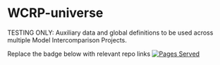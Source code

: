 # WCRP-universe
TESTING ONLY: Auxiliary data and global definitions to be used across multiple Model Intercomparison Projects. 

Replace the badge below with relevant repo links
[![Pages Served](https://github.com/WCRP-CMIP/WCRP-universe/actions/workflows/static.yml/badge.svg)](https://github.com/WCRP-CMIP/WCRP-universe/actions/workflows/static.yml)

